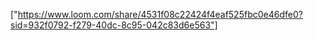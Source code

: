 ["https://www.loom.com/share/4531f08c22424f4eaf525fbc0e46dfe0?sid=932f0792-f279-40dc-8c95-042c83d6e563"]